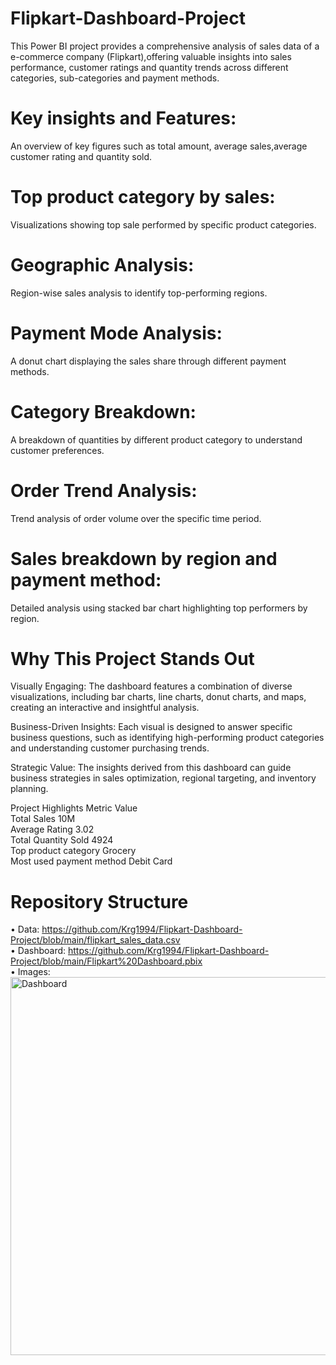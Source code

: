 # Flipkart-Dashboard-Project
This Power BI project provides a comprehensive analysis of sales data of a e-commerce company (Flipkart),offering valuable insights into sales performance, customer ratings and quantity trends across different categories, sub-categories and  payment methods.
# Key insights and Features:
An overview of key figures such as total amount, average sales,average customer rating and quantity sold.

# Top product category by sales:
Visualizations showing top sale performed by specific product categories.

# Geographic Analysis:
Region-wise sales analysis to identify top-performing regions.

 # Payment Mode Analysis:
A donut chart displaying the sales share through different payment methods.

# Category Breakdown:
A breakdown of quantities by different product category to understand customer preferences.

# Order Trend Analysis:
 Trend analysis of order volume over the specific time period.

# Sales breakdown by region and payment method:
Detailed  analysis using stacked bar chart highlighting top performers by region.

# Why This Project Stands Out
Visually Engaging:
The dashboard features a combination of diverse visualizations, including bar charts, line charts, donut charts, and maps, creating an interactive and insightful analysis.

Business-Driven Insights:
Each visual is designed to answer specific business questions, such as identifying high-performing product categories and understanding customer purchasing trends.

Strategic Value:
The insights derived from this dashboard can guide business strategies in sales optimization, regional targeting, and inventory planning.

Project Highlights
Metric      Value <br />
Total Sales 10M <br />
Average Rating 3.02 <br />
Total Quantity Sold 4924 <br />
Top product category Grocery <br />
Most used payment method Debit Card

# Repository Structure
• Data:    https://github.com/Krg1994/Flipkart-Dashboard-Project/blob/main/flipkart_sales_data.csv  <br />
• Dashboard:  https://github.com/Krg1994/Flipkart-Dashboard-Project/blob/main/Flipkart%20Dashboard.pbix <br />
• Images:<br />
<img width="605" alt="Dashboard" src="https://github.com/user-attachments/assets/faba61c2-8a85-4de5-a249-e0e709cde54f" />
